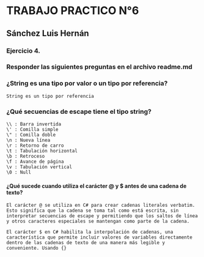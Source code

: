 # **TRABAJO PRACTICO N°6**
## **Sánchez Luis Hernán**

### **Ejercicio 4.**
### **Responder las siguientes preguntas en el archivo readme.md**
### ¿String es una tipo por valor o un tipo por referencia?
    String es un tipo por referencia
### ¿Qué secuencias de escape tiene el tipo string?
    \\ : Barra invertida
    \' : Comilla simple
    \" : Comilla doble
    \n : Nueva línea
    \r : Retorno de carro
    \t : Tabulación horizontal
    \b : Retroceso
    \f : Avance de página
    \v : Tabulación vertical
    \0 : Null
#### ¿Qué sucede cuando utiliza el carácter @ y $ antes de una cadena de texto?
    El carácter @ se utiliza en C# para crear cadenas literales verbatim. Esto significa que la cadena se toma tal como está escrita, sin interpretar secuencias de escape y permitiendo que los saltos de línea y otros caracteres especiales se mantengan como parte de la cadena.

    El carácter $ en C# habilita la interpolación de cadenas, una característica que permite incluir valores de variables directamente dentro de las cadenas de texto de una manera más legible y conveniente. Usando {}
